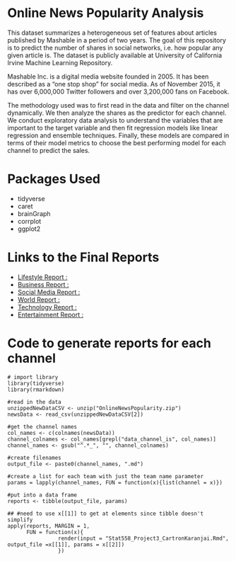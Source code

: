 # Online News Popularity Analysis

This dataset summarizes a heterogeneous set of features about articles published by Mashable in a period of two years. The goal of this repository is to predict the number of shares in social networks, i.e. how popular any given article is. The dataset is publicly available at University of California Irvine Machine Learning Repository. 

Mashable Inc. is a digital media website founded in 2005. It has been described as a “one stop shop” for social media. As of November 2015, it has over 6,000,000 Twitter followers and over 3,200,000 fans on Facebook.

The methodology used was to first read in the data and filter on the channel dynamically. We then analyze the shares as the predictor for each channel. We conduct exploratory data analysis to understand the variables that are important to the target variable and then fit regression models like linear regression and ensemble techniques. Finally, these models are compared in terms of their model metrics to choose the best performing model for each channel to predict the sales. 

# Packages Used 

- tidyverse 
- caret 
- brainGraph 
- corrplot 
- ggplot2 

# Links to the Final Reports 

- [Lifestyle Report :](https://mcartron10.github.io/Stat558_Project3_CartronKaranjai/lifestyle.html) 
- [Business Report :](https://mcartron10.github.io/Stat558_Project3_CartronKaranjai/business.html) 
- [Social Media Report :](https://mcartron10.github.io/Stat558_Project3_CartronKaranjai/socialmedia.html)
- [World Report :](https://mcartron10.github.io/Stat558_Project3_CartronKaranjai/world.html)
- [Technology Report :](https://mcartron10.github.io/Stat558_Project3_CartronKaranjai/technology.html) 
- [Entertainment Report :](https://mcartron10.github.io/Stat558_Project3_CartronKaranjai/entertainment.html) 

# Code to generate reports for each channel 

```
# import library
library(tidyverse)
library(rmarkdown)

#read in the data
unzippedNewDataCSV <- unzip("OnlineNewsPopularity.zip")
newsData <- read_csv(unzippedNewDataCSV[2])

#get the channel names
col_names <- c(colnames(newsData)) 
channel_colnames <- col_names[grepl("data_channel_is", col_names)]
channel_names <- gsub("^.*_", "", channel_colnames)

#create filenames
output_file <- paste0(channel_names, ".md")

#create a list for each team with just the team name parameter
params = lapply(channel_names, FUN = function(x){list(channel = x)})

#put into a data frame 
reports <- tibble(output_file, params)

## #need to use x[[1]] to get at elements since tibble doesn't simplify
apply(reports, MARGIN = 1,
      FUN = function(x){
				render(input = "Stat558_Project3_CartronKaranjai.Rmd", output_file =x[[1]], params = x[[2]])
 				})
```
